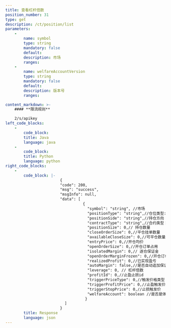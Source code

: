 ```yaml
---
title: 查看杠杆倍数
position_number: 31
type: get
description: /ct/position/list
parameters:
    -
        name: symbol
        type: string
        mandatory: false
        default:
        description: 市场
        ranges:
    -
        name: welfareAccountVersion
        type: string
        mandatory: false
        default:
        description: 版本号
        ranges:

content_markdown: >-
    #### **限流规则**

    2/s/apikey
left_code_blocks:
    -
        code_block:
        title: Java
        language: java
    -
        code_block:
        title: Python
        language: python
right_code_blocks:
    -
        code_block: |-
                        {
                        "code": 200,
                        "msg": "success",
                        "msgInfo": null,
                        "data": [
                                  {
                                    "symbol": "string", //市场
                                    "positionType": "string",//仓位类型:CROSSED(全仓);ISOLATED(逐仓)
                                    "positionSide": "string",//持仓方向
                                    "contractType": "string",//合约类型：PERPETUAL(永续合约)、PREDICT(预测合约)
                                    "positionSize": 0,// 持仓数量
                                    "closeOrderSize": 0,//平仓挂单数量
                                    "availableCloseSize": 0,//可平仓数量
                                    "entryPrice": 0,//开仓均价
                                    "openOrderSize": 0,//开仓订单占用
                                    "isolatedMargin": 0,// 逐仓保证金
                                    "openOrderMarginFrozen": 0,//开仓订单保证金占用
                                    "realizedProfit": 0,//已实现盈亏
                                    "autoMargin": false,//是否自动追加保证金
                                    "leverage": 0, // 杠杆倍数
                                    "profitId": 0,//止盈止损id
                                    "triggerPriceType": 0,//触发价格类型 1、指数价格 2：标记价格（合理价格）；3：最新价
                                    "triggerProfitPrice": 0,//止盈触发价
                                    "triggerStopPrice": 0,//止损触发价
                                    "welfareAccount": boolean //是否是体验金账户
                                   }
                          ]
                        }
        title: Response
        language: json
---
```

